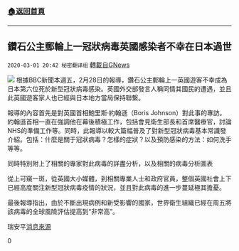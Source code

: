 ###  [:house:返回首頁](https://github.com/ourhimalayas/txt)
---

## 鑽石公主郵輪上一冠狀病毒英國感染者不幸在日本過世
`2020-03-01 20:42 秘密翻译组` [轉載自GNews](https://gnews.org/zh-hant/129169/)

![](https://s3-ap-northeast-1.amazonaws.com/news.guo.offload.media/wp-content/uploads/2020/03/01203959/%E9%92%BB%E7%9F%B3%E5%85%AC%E4%B8%BB%E9%82%AE%E8%BD%AE.jpg)
根據BBC新聞本週五，2月28日的報導，鑽石公主郵輪上一英國遊客不幸成為日本第六位死於新型冠狀病毒感染。英國外交部發言人稱同情其國民的遭遇，並且此英國遊客家人也已經與日本地方當局保持聯繫。

報導的內容首先是對英國首相鮑里斯·約翰遜（Boris Johnson）對此事的專訪。約翰遜首相一直在強調他在幕後積極工作，包括會見衛生部長和首席醫療官，討論NHS的準備工作等。同時，此報導以較大篇幅普及了對新型冠狀病毒基本常識發介紹。包括：什麼是關于冠狀病毒？怎樣的症狀？以及預防感染的方法：如何洗手等等。

同時特別附上了相關的專家對此病毒的詳盡分析，以及相關的病毒分析圖表

從上可窺一斑，從英國大小媒體，到相關專業人士和政府官員，整個英國社會上下已經高度關注新型冠狀病毒疫情的狀況，並且對此病毒的進一步蔓延極其擔憂。

最後報導指出，由於不斷出現病例和新受影響的國家，世界衛生組織已經在周五將該病毒的全球風險評估提高到“非常高”。

瑞安平[消息來源](https://www.bbc.com/news/uk-51677846?ns_mchannel=social&amp;ns_campaign=bbc_breaking&amp;ns_source=twitter&amp;ns_linkname=news_central)

0

